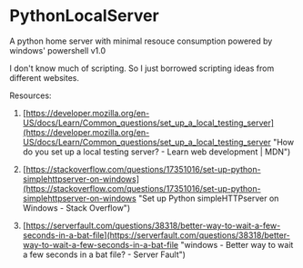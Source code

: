# PythonLocalServer
A python home server with minimal resouce consumption powered by windows' powershell v1.0

I don't know much of scripting. So I just borrowed scripting ideas from different websites.

Resources:

1. [https://developer.mozilla.org/en-US/docs/Learn/Common_questions/set_up_a_local_testing_server](https://developer.mozilla.org/en-US/docs/Learn/Common_questions/set_up_a_local_testing_server "How do you set up a local testing server? - Learn web development | MDN")

1. [https://stackoverflow.com/questions/17351016/set-up-python-simplehttpserver-on-windows](https://stackoverflow.com/questions/17351016/set-up-python-simplehttpserver-on-windows "Set up Python simpleHTTPserver on Windows - Stack Overflow")

1.  [https://serverfault.com/questions/38318/better-way-to-wait-a-few-seconds-in-a-bat-file](https://serverfault.com/questions/38318/better-way-to-wait-a-few-seconds-in-a-bat-file "windows - Better way to wait a few seconds in a bat file? - Server Fault")
